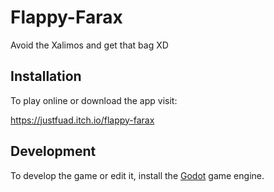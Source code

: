 # Flappy-Farax

Avoid the Xalimos and get that bag XD

<h2>Installation</h2>
To play online or download the app visit:

https://justfuad.itch.io/flappy-farax

<h2>Development</h2>
To develop the game or edit it, install the <a href='https://www.godotengine.org'>Godot</a> game engine.
